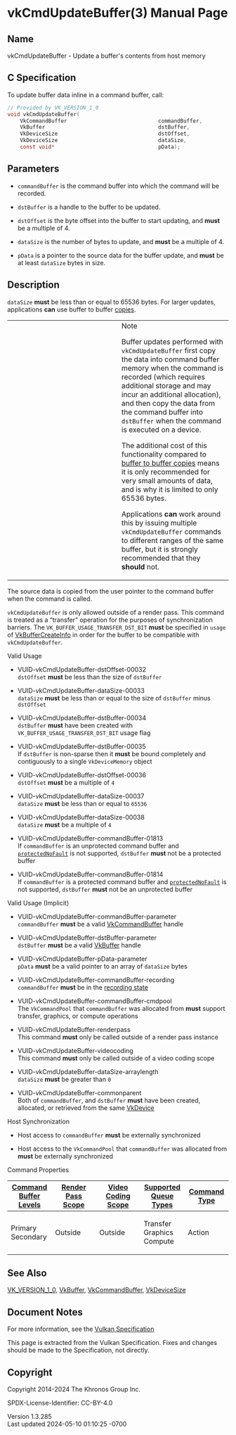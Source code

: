 # vkCmdUpdateBuffer(3) Manual Page

## Name

vkCmdUpdateBuffer - Update a buffer's contents from host memory



## <a href="#_c_specification" class="anchor"></a>C Specification

To update buffer data inline in a command buffer, call:

``` c
// Provided by VK_VERSION_1_0
void vkCmdUpdateBuffer(
    VkCommandBuffer                             commandBuffer,
    VkBuffer                                    dstBuffer,
    VkDeviceSize                                dstOffset,
    VkDeviceSize                                dataSize,
    const void*                                 pData);
```

## <a href="#_parameters" class="anchor"></a>Parameters

- `commandBuffer` is the command buffer into which the command will be
  recorded.

- `dstBuffer` is a handle to the buffer to be updated.

- `dstOffset` is the byte offset into the buffer to start updating, and
  **must** be a multiple of 4.

- `dataSize` is the number of bytes to update, and **must** be a
  multiple of 4.

- `pData` is a pointer to the source data for the buffer update, and
  **must** be at least `dataSize` bytes in size.

## <a href="#_description" class="anchor"></a>Description

`dataSize` **must** be less than or equal to 65536 bytes. For larger
updates, applications **can** use buffer to buffer <a
href="https://registry.khronos.org/vulkan/specs/1.3-extensions/html/vkspec.html#copies-buffers"
target="_blank" rel="noopener">copies</a>.

<table>
<colgroup>
<col style="width: 50%" />
<col style="width: 50%" />
</colgroup>
<tbody>
<tr class="odd">
<td class="icon"><em></em></td>
<td class="content">Note
<p>Buffer updates performed with <code>vkCmdUpdateBuffer</code> first
copy the data into command buffer memory when the command is recorded
(which requires additional storage and may incur an additional
allocation), and then copy the data from the command buffer into
<code>dstBuffer</code> when the command is executed on a device.</p>
<p>The additional cost of this functionality compared to <a
href="https://registry.khronos.org/vulkan/specs/1.3-extensions/html/vkspec.html#copies-buffers"
target="_blank" rel="noopener">buffer to buffer copies</a> means it is
only recommended for very small amounts of data, and is why it is
limited to only 65536 bytes.</p>
<p>Applications <strong>can</strong> work around this by issuing
multiple <code>vkCmdUpdateBuffer</code> commands to different ranges of
the same buffer, but it is strongly recommended that they
<strong>should</strong> not.</p></td>
</tr>
</tbody>
</table>

The source data is copied from the user pointer to the command buffer
when the command is called.

`vkCmdUpdateBuffer` is only allowed outside of a render pass. This
command is treated as a “transfer” operation for the purposes of
synchronization barriers. The `VK_BUFFER_USAGE_TRANSFER_DST_BIT`
**must** be specified in `usage` of
[VkBufferCreateInfo](https://registry.khronos.org/vulkan/specs/1.3-extensions/man/html/VkBufferCreateInfo.html) in order for the buffer to
be compatible with `vkCmdUpdateBuffer`.

Valid Usage

- <a href="#VUID-vkCmdUpdateBuffer-dstOffset-00032"
  id="VUID-vkCmdUpdateBuffer-dstOffset-00032"></a>
  VUID-vkCmdUpdateBuffer-dstOffset-00032  
  `dstOffset` **must** be less than the size of `dstBuffer`

- <a href="#VUID-vkCmdUpdateBuffer-dataSize-00033"
  id="VUID-vkCmdUpdateBuffer-dataSize-00033"></a>
  VUID-vkCmdUpdateBuffer-dataSize-00033  
  `dataSize` **must** be less than or equal to the size of `dstBuffer`
  minus `dstOffset`

- <a href="#VUID-vkCmdUpdateBuffer-dstBuffer-00034"
  id="VUID-vkCmdUpdateBuffer-dstBuffer-00034"></a>
  VUID-vkCmdUpdateBuffer-dstBuffer-00034  
  `dstBuffer` **must** have been created with
  `VK_BUFFER_USAGE_TRANSFER_DST_BIT` usage flag

- <a href="#VUID-vkCmdUpdateBuffer-dstBuffer-00035"
  id="VUID-vkCmdUpdateBuffer-dstBuffer-00035"></a>
  VUID-vkCmdUpdateBuffer-dstBuffer-00035  
  If `dstBuffer` is non-sparse then it **must** be bound completely and
  contiguously to a single `VkDeviceMemory` object

- <a href="#VUID-vkCmdUpdateBuffer-dstOffset-00036"
  id="VUID-vkCmdUpdateBuffer-dstOffset-00036"></a>
  VUID-vkCmdUpdateBuffer-dstOffset-00036  
  `dstOffset` **must** be a multiple of `4`

- <a href="#VUID-vkCmdUpdateBuffer-dataSize-00037"
  id="VUID-vkCmdUpdateBuffer-dataSize-00037"></a>
  VUID-vkCmdUpdateBuffer-dataSize-00037  
  `dataSize` **must** be less than or equal to `65536`

- <a href="#VUID-vkCmdUpdateBuffer-dataSize-00038"
  id="VUID-vkCmdUpdateBuffer-dataSize-00038"></a>
  VUID-vkCmdUpdateBuffer-dataSize-00038  
  `dataSize` **must** be a multiple of `4`

- <a href="#VUID-vkCmdUpdateBuffer-commandBuffer-01813"
  id="VUID-vkCmdUpdateBuffer-commandBuffer-01813"></a>
  VUID-vkCmdUpdateBuffer-commandBuffer-01813  
  If `commandBuffer` is an unprotected command buffer and <a
  href="https://registry.khronos.org/vulkan/specs/1.3-extensions/html/vkspec.html#limits-protectedNoFault"
  target="_blank" rel="noopener"><code>protectedNoFault</code></a> is
  not supported, `dstBuffer` **must** not be a protected buffer

- <a href="#VUID-vkCmdUpdateBuffer-commandBuffer-01814"
  id="VUID-vkCmdUpdateBuffer-commandBuffer-01814"></a>
  VUID-vkCmdUpdateBuffer-commandBuffer-01814  
  If `commandBuffer` is a protected command buffer and <a
  href="https://registry.khronos.org/vulkan/specs/1.3-extensions/html/vkspec.html#limits-protectedNoFault"
  target="_blank" rel="noopener"><code>protectedNoFault</code></a> is
  not supported, `dstBuffer` **must** not be an unprotected buffer

Valid Usage (Implicit)

- <a href="#VUID-vkCmdUpdateBuffer-commandBuffer-parameter"
  id="VUID-vkCmdUpdateBuffer-commandBuffer-parameter"></a>
  VUID-vkCmdUpdateBuffer-commandBuffer-parameter  
  `commandBuffer` **must** be a valid
  [VkCommandBuffer](https://registry.khronos.org/vulkan/specs/1.3-extensions/man/html/VkCommandBuffer.html) handle

- <a href="#VUID-vkCmdUpdateBuffer-dstBuffer-parameter"
  id="VUID-vkCmdUpdateBuffer-dstBuffer-parameter"></a>
  VUID-vkCmdUpdateBuffer-dstBuffer-parameter  
  `dstBuffer` **must** be a valid [VkBuffer](https://registry.khronos.org/vulkan/specs/1.3-extensions/man/html/VkBuffer.html) handle

- <a href="#VUID-vkCmdUpdateBuffer-pData-parameter"
  id="VUID-vkCmdUpdateBuffer-pData-parameter"></a>
  VUID-vkCmdUpdateBuffer-pData-parameter  
  `pData` **must** be a valid pointer to an array of `dataSize` bytes

- <a href="#VUID-vkCmdUpdateBuffer-commandBuffer-recording"
  id="VUID-vkCmdUpdateBuffer-commandBuffer-recording"></a>
  VUID-vkCmdUpdateBuffer-commandBuffer-recording  
  `commandBuffer` **must** be in the [recording
  state](#commandbuffers-lifecycle)

- <a href="#VUID-vkCmdUpdateBuffer-commandBuffer-cmdpool"
  id="VUID-vkCmdUpdateBuffer-commandBuffer-cmdpool"></a>
  VUID-vkCmdUpdateBuffer-commandBuffer-cmdpool  
  The `VkCommandPool` that `commandBuffer` was allocated from **must**
  support transfer, graphics, or compute operations

- <a href="#VUID-vkCmdUpdateBuffer-renderpass"
  id="VUID-vkCmdUpdateBuffer-renderpass"></a>
  VUID-vkCmdUpdateBuffer-renderpass  
  This command **must** only be called outside of a render pass instance

- <a href="#VUID-vkCmdUpdateBuffer-videocoding"
  id="VUID-vkCmdUpdateBuffer-videocoding"></a>
  VUID-vkCmdUpdateBuffer-videocoding  
  This command **must** only be called outside of a video coding scope

- <a href="#VUID-vkCmdUpdateBuffer-dataSize-arraylength"
  id="VUID-vkCmdUpdateBuffer-dataSize-arraylength"></a>
  VUID-vkCmdUpdateBuffer-dataSize-arraylength  
  `dataSize` **must** be greater than `0`

- <a href="#VUID-vkCmdUpdateBuffer-commonparent"
  id="VUID-vkCmdUpdateBuffer-commonparent"></a>
  VUID-vkCmdUpdateBuffer-commonparent  
  Both of `commandBuffer`, and `dstBuffer` **must** have been created,
  allocated, or retrieved from the same [VkDevice](https://registry.khronos.org/vulkan/specs/1.3-extensions/man/html/VkDevice.html)

Host Synchronization

- Host access to `commandBuffer` **must** be externally synchronized

- Host access to the `VkCommandPool` that `commandBuffer` was allocated
  from **must** be externally synchronized

Command Properties

<table class="tableblock frame-all grid-all stretch">
<colgroup>
<col style="width: 20%" />
<col style="width: 20%" />
<col style="width: 20%" />
<col style="width: 20%" />
<col style="width: 20%" />
</colgroup>
<thead>
<tr class="header">
<th class="tableblock halign-left valign-top"><a
href="#VkCommandBufferLevel">Command Buffer Levels</a></th>
<th class="tableblock halign-left valign-top"><a
href="#vkCmdBeginRenderPass">Render Pass Scope</a></th>
<th class="tableblock halign-left valign-top"><a
href="#vkCmdBeginVideoCodingKHR">Video Coding Scope</a></th>
<th class="tableblock halign-left valign-top"><a
href="#VkQueueFlagBits">Supported Queue Types</a></th>
<th class="tableblock halign-left valign-top"><a
href="#fundamentals-queueoperation-command-types">Command Type</a></th>
</tr>
</thead>
<tbody>
<tr class="odd">
<td class="tableblock halign-left valign-top"><p>Primary<br />
Secondary</p></td>
<td class="tableblock halign-left valign-top"><p>Outside</p></td>
<td class="tableblock halign-left valign-top"><p>Outside</p></td>
<td class="tableblock halign-left valign-top"><p>Transfer<br />
Graphics<br />
Compute</p></td>
<td class="tableblock halign-left valign-top"><p>Action</p></td>
</tr>
</tbody>
</table>

## <a href="#_see_also" class="anchor"></a>See Also

[VK_VERSION_1_0](https://registry.khronos.org/vulkan/specs/1.3-extensions/man/html/VK_VERSION_1_0.html), [VkBuffer](https://registry.khronos.org/vulkan/specs/1.3-extensions/man/html/VkBuffer.html),
[VkCommandBuffer](https://registry.khronos.org/vulkan/specs/1.3-extensions/man/html/VkCommandBuffer.html),
[VkDeviceSize](https://registry.khronos.org/vulkan/specs/1.3-extensions/man/html/VkDeviceSize.html)

## <a href="#_document_notes" class="anchor"></a>Document Notes

For more information, see the <a
href="https://registry.khronos.org/vulkan/specs/1.3-extensions/html/vkspec.html#vkCmdUpdateBuffer"
target="_blank" rel="noopener">Vulkan Specification</a>

This page is extracted from the Vulkan Specification. Fixes and changes
should be made to the Specification, not directly.

## <a href="#_copyright" class="anchor"></a>Copyright

Copyright 2014-2024 The Khronos Group Inc.

SPDX-License-Identifier: CC-BY-4.0

Version 1.3.285  
Last updated 2024-05-10 01:10:25 -0700

